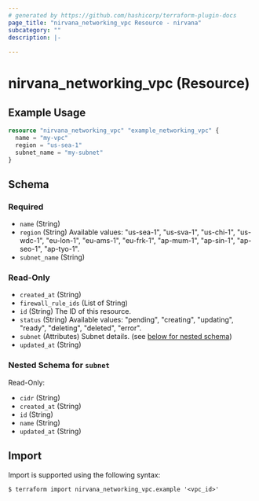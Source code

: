 ```yaml
---
# generated by https://github.com/hashicorp/terraform-plugin-docs
page_title: "nirvana_networking_vpc Resource - nirvana"
subcategory: ""
description: |-
  
---
```


# nirvana_networking_vpc (Resource)



## Example Usage

```terraform
resource "nirvana_networking_vpc" "example_networking_vpc" {
  name = "my-vpc"
  region = "us-sea-1"
  subnet_name = "my-subnet"
}
```

<!-- schema generated by tfplugindocs -->
## Schema

### Required

- `name` (String)
- `region` (String) Available values: "us-sea-1", "us-sva-1", "us-chi-1", "us-wdc-1", "eu-lon-1", "eu-ams-1", "eu-frk-1", "ap-mum-1", "ap-sin-1", "ap-seo-1", "ap-tyo-1".
- `subnet_name` (String)

### Read-Only

- `created_at` (String)
- `firewall_rule_ids` (List of String)
- `id` (String) The ID of this resource.
- `status` (String) Available values: "pending", "creating", "updating", "ready", "deleting", "deleted", "error".
- `subnet` (Attributes) Subnet details. (see [below for nested schema](#nestedatt--subnet))
- `updated_at` (String)

<a id="nestedatt--subnet"></a>
### Nested Schema for `subnet`

Read-Only:

- `cidr` (String)
- `created_at` (String)
- `id` (String)
- `name` (String)
- `updated_at` (String)

## Import

Import is supported using the following syntax:

```shell
$ terraform import nirvana_networking_vpc.example '<vpc_id>'
```
